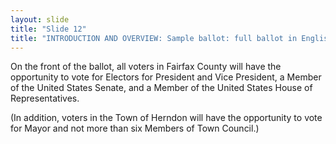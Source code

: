 ```yaml
---
layout: slide
title: "Slide 12"
title: "INTRODUCTION AND OVERVIEW: Sample ballot: full ballot in English (front)"
---
```


On the front of the ballot, all voters in Fairfax County will have the opportunity to vote for Electors for President and Vice President, a Member of the United States Senate, and a Member of the United States House of Representatives.

(In addition, voters in the Town of Herndon will have the opportunity to vote for Mayor and not more than six Members of Town Council.)
